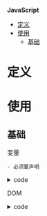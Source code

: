 **JavaScript**
- [定义](#定义)
- [使用](#使用)
  - [基础](#基础)

# 定义 #

# 使用 #
## 基础 ##
变量
```
- 必须要声明
```
<details>
<summary>code</summary>
<pre>
<code> 
var name = value
</code>
</pre>
</details>


DOM
<details>
<summary>code</summary>
<pre>
<code> 
- document.getElementById
- document.getElementsByName
- document.getElementsByTagName
- document.getElementsByClassName
- node.getAttribute
- node.setAttribute
- node.style
- node.innerHTML
</code>
</pre>
</details>
